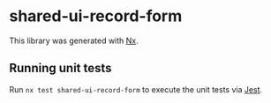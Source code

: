 # shared-ui-record-form

This library was generated with [Nx](https://nx.dev).

## Running unit tests

Run `nx test shared-ui-record-form` to execute the unit tests via [Jest](https://jestjs.io).

